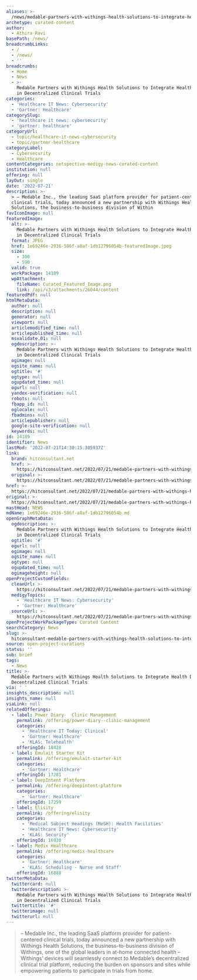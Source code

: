 ```yaml
---
aliases: >-
  /news/medable-partners-with-withings-health-solutions-to-integrate-health-devices-in-decentralized-clinical-trials
archetype: curated-content
author:
  - Athira Ravi
basePath: /news/
breadcrumbLinks:
  - /
  - /news/
  - ''
breadcrumbs:
  - Home
  - News
  - >-
    Medable Partners with Withings Health Solutions to Integrate Health Devices
    in Decentralized Clinical Trials
categories:
  - 'Healthcare IT News: Cybersecurity'
  - 'Gartner: Healthcare'
categorySlug:
  - 'healthcare it news: cybersecurity'
  - 'gartner: healthcare'
categoryUrl:
  - topic/healthcare-it-news-cybersecurity
  - topic/gartner-healthcare
categoryLabel:
  - Cybersecurity
  - Healthcare
contentCategories: netspective-medigy-news-curated-content
institution: null
offering: null
layOut: single
date: '2022-07-21'
description: >-
  > – Medable Inc., the leading SaaS platform provider for patient-centered
  clinical trials, today announced a new partnership with Withings Health
  Solutions, the business-to-business division of Within
favIconImage: null
featuredImage:
  alt: >-
    Medable Partners with Withings Health Solutions to Integrate Health Devices
    in Decentralized Clinical Trials
  format: JPEG
  href: 1e69246e-2936-586f-a8af-1db12796054b-featuredImage.jpeg
  size:
    - 300
    - 590
  valid: true
  workPackage: 14189
  wpAttachment:
    fileName: Curated_Featured_Image.png
    link: /api/v3/attachments/26044/content
featuredPdf: null
htmlMetaData:
  author: null
  description: null
  generator: null
  viewport: null
  articlemodified_time: null
  articlepublished_time: null
  msvalidate.01: null
  ogdescription: >-
    Medable Partners with Withings Health Solutions to Integrate Health Devices
    in Decentralized Clinical Trials
  ogimage: null
  ogsite_name: null
  ogtitle: '#'
  ogtype: null
  ogupdated_time: null
  ogurl: null
  yandex-verification: null
  robots: null
  fbapp_id: null
  oglocale: null
  fbadmins: null
  articlepublisher: null
  google-site-verification: null
  keywords: null
id: 14189
identifier: News
lastMod: '2022-07-21T14:30:15.305937Z'
link:
  brand: hitconsultant.net
  href: >-
    https://hitconsultant.net/2022/07/21/medable-partners-with-withings-health-solutions/
  original: >-
    https://hitconsultant.net/2022/07/21/medable-partners-with-withings-health-solutions/
href: >-
  https://hitconsultant.net/2022/07/21/medable-partners-with-withings-health-solutions/
original: >-
  https://hitconsultant.net/2022/07/21/medable-partners-with-withings-health-solutions/
mastHead: NEWS
mdName: 1e69246e-2936-586f-a8af-1db12796054b.md
openGraphMetaData:
  ogdescription: >-
    Medable Partners with Withings Health Solutions to Integrate Health Devices
    in Decentralized Clinical Trials
  ogtitle: '#'
  ogurl: null
  ogimage: null
  ogsite_name: null
  ogtype: null
  ogupdated_time: null
  ogimageheight: null
openProjectCustomFields:
  cleanUrl: >-
    https://hitconsultant.net/2022/07/21/medable-partners-with-withings-health-solutions/
  medigyTopics:
    - 'Healthcare IT News: Cybersecurity'
    - 'Gartner: Healthcare'
  sourceUrl: >-
    https://hitconsultant.net/2022/07/21/medable-partners-with-withings-health-solutions/
openProjectWorkPackageType: Curated Content
searchCategory: News
slug: >-
  hitconsultant-medable-partners-with-withings-health-solutions-to-integrate-health-devices-in-decentralized-clinical-trials
source: open-project-curations
status: ''
sub: brief
tags:
  - News
title: >-
  Medable Partners with Withings Health Solutions to Integrate Health Devices in
  Decentralized Clinical Trials
via: ' '
insights_description: null
insights_name: null
viaLink: null
relatedOfferings:
  - label: Power Diary-  Clinic Management
    permalink: /offering/power-diary--clinic-management
    categories:
      - 'Healthcare IT Today: Clinical'
      - 'Gartner: Healthcare'
      - 'KLAS: Telehealth'
    offeringId: 18428
  - label: Emulait Starter Kit
    permalink: /offering/emulait-starter-kit
    categories:
      - 'Gartner: Healthcare'
    offeringId: 17281
  - label: DeepIntent Platform
    permalink: /offering/deepintent-platform
    categories:
      - 'Gartner: Healthcare'
    offeringId: 17259
  - label: Elisity
    permalink: /offering/elisity
    categories:
      - 'Medical Subject Headings (MeSH): Health Facilities'
      - 'Healthcare IT News: Cybersecurity'
      - 'KLAS: Security'
    offeringId: 16930
  - label: Medix Healthcare
    permalink: /offering/medix-healthcare
    categories:
      - 'Gartner: Healthcare'
      - 'KLAS: Scheduling - Nurse and Staff'
    offeringId: 16888
twitterMetaData:
  twittercard: null
  twitterdescription: >-
    Medable Partners with Withings Health Solutions to Integrate Health Devices
    in Decentralized Clinical Trials
  twittertitle: '#'
  twitterimage: null
  twitterurl: null
---
```

> – Medable Inc., the leading SaaS platform provider for patient-centered clinical trials, today announced a new partnership with Withings Health Solutions, the business-to-business division of Withings, one of the global leaders in at-home connected health – Withings’ devices will seamlessly connect to Medable’s decentralized clinical trial platform, reducing the burden on sponsors and sites while empowering patients to participate in trials from home.